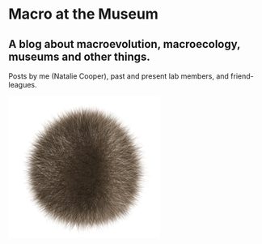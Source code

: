 # Macro at the Museum

## A blog about macroevolution, macroecology, museums and other things. 
Posts by me (Natalie Cooper), past and present lab members, and friend-leagues.

![Fuzzy ball](https://github.com/macromuseum/macromuseum.github.io/blob/master/images/Furry_ball.png)

